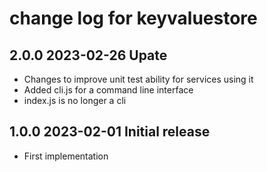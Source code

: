 # change log for keyvaluestore

## 2.0.0 2023-02-26 Upate

- Changes to improve unit test ability for services using it
- Added cli.js for a command line interface
- index.js is no longer a cli

## 1.0.0 2023-02-01 Initial release

- First implementation
